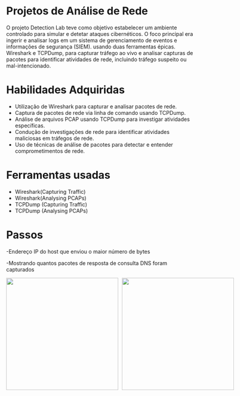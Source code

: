 #  Projetos de Análise de Rede
O projeto Detection Lab teve como objetivo estabelecer um ambiente controlado para simular e detetar ataques cibernéticos. O foco principal era ingerir e analisar logs em um sistema de gerenciamento de eventos e informações de segurança (SIEM).
usando duas ferramentas épicas. Wireshark e TCPDump, para capturar tráfego ao vivo e analisar capturas de pacotes para identificar atividades de rede, incluindo tráfego suspeito ou mal-intencionado.

# Habilidades Adquiridas
- Utilização de Wireshark para capturar e analisar pacotes de rede.
- Captura de pacotes de rede via linha de comando usando TCPDump.
- Análise de arquivos PCAP usando TCPDump para investigar atividades específicas.
- Condução de investigações de rede para identificar atividades maliciosas em tráfegos de rede.
- Uso de técnicas de análise de pacotes para detectar e entender comprometimentos de rede.



# Ferramentas usadas
- Wireshark(Capturing Traffic)
- Wireshark(Analysing PCAPs)
- TCPDump (Capturing Traffic)
- TCPDump (Analysing PCAPs)

# Passos
-Endereço IP do host que enviou o maior número de bytes
 
-Mostrando quantos pacotes de resposta de consulta DNS foram capturados
<div style="display: flex;">
    <img src="https://github.com/user-attachments/assets/387c0b14-efeb-4873-8fec-5ad000d11f6b" width="300" style="margin-right: 10px;" />
    <img src="https://github.com/user-attachments/assets/8a1d95b3-55a2-4436-839a-d8d19317776a" width="300" />
</div>




